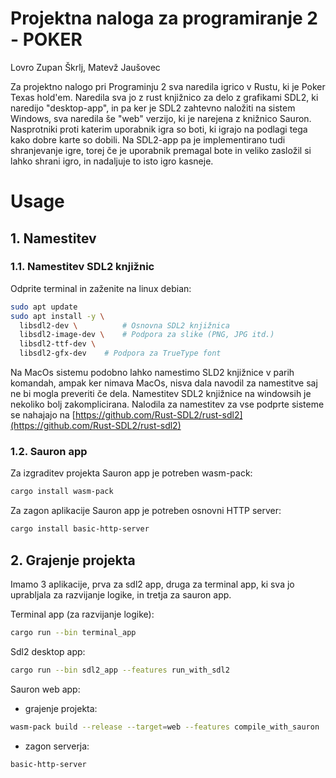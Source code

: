 # Projektna naloga za programiranje 2 - POKER
Lovro Zupan Škrlj, Matevž Jaušovec

Za projektno nalogo pri Programinju 2 sva naredila igrico v Rustu, ki je Poker Texas hold'em. 
Naredila sva jo z rust knjižnico za delo z grafikami SDL2, ki naredijo "desktop-app", in pa ker je SDL2 zahtevno naložiti na sistem Windows, sva naredila še "web" verzijo, ki je narejena z knižnico Sauron.
Nasprotniki proti katerim uporabnik igra so boti, ki igrajo na podlagi tega kako dobre karte so dobili. Na SDL2-app pa je implementirano tudi shranjevanje igre, torej če je uporabnik premagal bote in veliko
zasložil si lahko shrani igro, in nadaljuje to isto igro kasneje.

# Usage
## 1. Namestitev

### 1.1. Namestitev SDL2 knjižnic
Odprite terminal in zaženite na linux debian:
```bash
sudo apt update
sudo apt install -y \
  libsdl2-dev \          # Osnovna SDL2 knjižnica
  libsdl2-image-dev \    # Podpora za slike (PNG, JPG itd.)
  libsdl2-ttf-dev \
  libsdl2-gfx-dev    # Podpora za TrueType font
```
Na MacOs sistemu podobno lahko namestimo SLD2 knjižnice v parih komandah, ampak ker nimava MacOs, nisva dala navodil za 
namestitve saj ne bi mogla preveriti če dela.
Namestitev SDL2 knjižnice na windowsih je nekoliko bolj zakomplicirana. Nalodila za namestitev za vse podprte sisteme se nahajajo na 
[https://github.com/Rust-SDL2/rust-sdl2](https://github.com/Rust-SDL2/rust-sdl2)

### 1.2. Sauron app

Za izgraditev projekta Sauron app je potreben wasm-pack:
```bash
cargo install wasm-pack
```
Za zagon aplikacije Sauron app je potreben osnovni HTTP server:
```bash
cargo install basic-http-server
```


## 2. Grajenje projekta
Imamo 3 aplikacije, prva za sdl2 app, druga za terminal app, ki sva jo uprabljala za razvijanje logike, in tretja za sauron app.

Terminal app (za razvijanje logike):
```bash
cargo run --bin terminal_app
```

Sdl2 desktop app:
```bash
cargo run --bin sdl2_app --features run_with_sdl2
```

Sauron web app:
* grajenje projekta:
```bash
wasm-pack build --release --target=web --features compile_with_sauron
```
* zagon serverja:
```bash
basic-http-server
```
